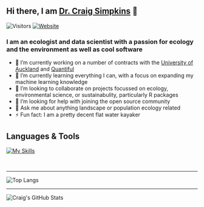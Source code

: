 ## Hi there, I am [Dr. Craig Simpkins](https://craig-simpkins.netlify.app/) 👋

![Visitors](https://api.visitorbadge.io/api/visitors?path=csim063&countColor=%2344cc11)
[![Website](https://img.shields.io/website?label=Website&style=for-the-badge&logo=Netlify&url=https://craig-simpkins.netlify.app/)](https://craig-simpkins.netlify.app/)

### I am an ecologist and data scientist with a passion for ecology and the environment as well as cool software
- 🔭 I’m currently working on a number of contracts with the [University of Auckland](https://www.auckland.ac.nz/en.html) and [Quantiful](https://quantiful.ai/) 
- 🌱 I’m currently learning everything I can, with a focus on expanding my machine learning knowledge
- 👯 I’m looking to collaborate on projects focussed on ecology, environmental science, or sustainabulity, particularly R packages
- 🤔 I’m looking for help with joining the open source community
- 💬 Ask me about anything landscape or population ecology related
- ⚡ Fun fact: I am a pretty decent flat water kayaker


## Languages & Tools
[![My Skills](https://skillicons.dev/icons?i=py,r,julia,cpp,tensorflow,mysql,postgres,html,css,latex,bash,git,github,githubactions,gitlab,docker,vscode,aws,netlify&theme=light)](https://skillicons.dev)

<br/>

---

![Top Langs](https://github-readme-stats.vercel.app/api/top-langs/?username=csim063&layout=compact)


---
![Craig's GitHub Stats](https://github-readme-stats.vercel.app/api?username=csim063)

